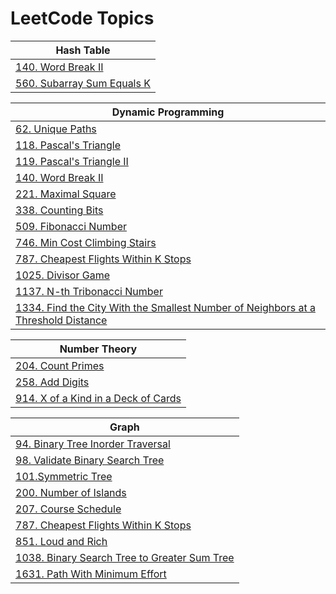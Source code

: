 # LeetCode Topics

<!-- | **Arrays** |
|------------|
|[56. Merge Intervals](https://github.com/Saifullah-1/CP-Solved-Problems/blob/master/leetcode/56.%20Merge%20Intervals.java)|
|[118. Pascal's Triangle](https://github.com/Saifullah-1/CP-Solved-Problems/blob/master/leetcode/118.%20Pascal's%20Triangle.cpp)|
|[119. Pascal's Triangle II](https://github.com/Saifullah-1/CP-Solved-Problems/blob/master/leetcode/119.%20Pascal's%20Triangle%20II.cpp)|
|[140. Word Break II](https://github.com/Saifullah-1/CP-Solved-Problems/blob/master/leetcode/140.%20Word%20Break%20II.java)|
|[200. Number of Islands](https://github.com/Saifullah-1/CP-Solved-Problems/blob/master/leetcode/200.%20Number%20of%20Islands.java)|
|[204. Count Primes](https://github.com/Saifullah-1/CP-Solved-Problems/blob/master/leetcode/204.%20Count%20Primes.cpp)|
|[221. Maximal Square](https://github.com/Saifullah-1/CP-Solved-Problems/blob/master/leetcode/221.%20Maximal%20Square.java)|
|[455. Assign Cookies](https://github.com/Saifullah-1/CP-Solved-Problems/blob/master/leetcode/455.%20Assign%20Cookies.java)|
|[560. Subarray Sum Equals K](https://github.com/Saifullah-1/CP-Solved-Problems/blob/master/leetcode/560.%20Subarray%20Sum%20Equals%20K.java)|
|[746. Min Cost Climbing Stairs](https://github.com/Saifullah-1/CP-Solved-Problems/blob/master/leetcode/746.%20Min%20Cost%20Climbing%20Stairs.cpp)|
|[851. Loud and Rich](https://github.com/Saifullah-1/CP-Solved-Problems/blob/master/leetcode/851.%20Loud%20and%20Rich.java)|
|[922. Sort Array By Parity II](https://github.com/Saifullah-1/CP-Solved-Problems/blob/master/leetcode/922.%20Sort%20Array%20By%20Parity%20II.java)|
|[1046. Last Stone Weight](https://github.com/Saifullah-1/CP-Solved-Problems/blob/master/leetcode/1046.%20Last%20Stone%20Weight.java)|
|[1584. Min Cost to Connect All Points](https://github.com/Saifullah-1/CP-Solved-Problems/blob/master/leetcode/1584.%20Min%20Cost%20to%20Connect%20All%20Points.java)|
|[1631. Path With Minimum Effort](https://github.com/Saifullah-1/CP-Solved-Problems/blob/master/leetcode/1631.%20Path%20With%20Minimum%20Effort.java)| -->


<!-- | **String** |
|------------|
|[140. Word Break II](https://github.com/Saifullah-1/CP-Solved-Problems/blob/master/leetcode/140.%20Word%20Break%20II.java)| -->


| **Hash Table** |
|----------------|
|[140. Word Break II](https://github.com/Saifullah-1/CP-Solved-Problems/blob/master/leetcode/140.%20Word%20Break%20II.java)|
|[560. Subarray Sum Equals K](https://github.com/Saifullah-1/CP-Solved-Problems/blob/master/leetcode/560.%20Subarray%20Sum%20Equals%20K.java)|


| **Dynamic Programming** |
|--------|
|[62. Unique Paths](https://github.com/Saifullah-1/CP-Solved-Problems/blob/master/leetcode/62.%20Unique%20Paths.java)|
|[118. Pascal's Triangle](https://github.com/Saifullah-1/CP-Solved-Problems/blob/master/leetcode/118.%20Pascal's%20Triangle.cpp)|
|[119. Pascal's Triangle II](https://github.com/Saifullah-1/CP-Solved-Problems/blob/master/leetcode/119.%20Pascal's%20Triangle%20II.cpp)|
|[140. Word Break II](https://github.com/Saifullah-1/CP-Solved-Problems/blob/master/leetcode/140.%20Word%20Break%20II.java)|
|[221. Maximal Square](https://github.com/Saifullah-1/CP-Solved-Problems/blob/master/leetcode/221.%20Maximal%20Square.java)|
|[338. Counting Bits](https://github.com/Saifullah-1/CP-Solved-Problems/blob/master/leetcode/338.%20Counting%20Bits.cpp)|
|[509. Fibonacci Number](https://github.com/Saifullah-1/CP-Solved-Problems/blob/master/leetcode/509.%20Fibonacci%20Number.cpp)|
|[746. Min Cost Climbing Stairs](https://github.com/Saifullah-1/CP-Solved-Problems/blob/master/leetcode/746.%20Min%20Cost%20Climbing%20Stairs.cpp)|
|[787. Cheapest Flights Within K Stops](https://github.com/Saifullah-1/CP-Solved-Problems/blob/master/leetcode/787.%20Cheapest%20Flights%20Within%20K%20Stops.java)|
|[1025. Divisor Game](https://github.com/Saifullah-1/CP-Solved-Problems/blob/master/leetcode/1025.%20Divisor%20Game.cpp)|
|[1137. N-th Tribonacci Number](https://github.com/Saifullah-1/CP-Solved-Problems/blob/master/leetcode/1137.%20N-th%20Tribonacci%20Number.cpp)|
|[1334. Find the City With the Smallest Number of Neighbors at a Threshold Distance](https://github.com/Saifullah-1/CP-Solved-Problems/blob/master/leetcode/1334.%20Find%20the%20City%20With%20the%20Smallest%20Number%20of%20Neighbors%20at%20a%20Threshold%20Distance.java)|


| **Number Theory** |
|-------------------|
|[204. Count Primes](https://github.com/Saifullah-1/CP-Solved-Problems/blob/master/leetcode/204.%20Count%20Primes.cpp)|
|[258. Add Digits](https://github.com/Saifullah-1/CP-Solved-Problems/blob/master/leetcode/258.%20Add%20Digits.cpp)|
|[914. X of a Kind in a Deck of Cards](https://github.com/Saifullah-1/CP-Solved-Problems/blob/master/leetcode/914.%20X%20of%20a%20Kind%20in%20a%20Deck%20of%20Cards.cpp)|

| **Graph** |
|-----------|
|[94. Binary Tree Inorder Traversal](https://github.com/Saifullah-1/CP-Solved-Problems/blob/master/leetcode/94.%20Binary%20Tree%20Inorder%20Traversal.cpp)|
|[98. Validate Binary Search Tree](https://github.com/Saifullah-1/CP-Solved-Problems/blob/master/leetcode/98.%20Validate%20Binary%20Search%20Tree.cpp)|
|[101.Symmetric Tree](https://github.com/Saifullah-1/CP-Solved-Problems/blob/master/leetcode/101.%20Symmetric%20Tree.java)|
|[200. Number of Islands](https://github.com/Saifullah-1/CP-Solved-Problems/blob/master/leetcode/200.%20Number%20of%20Islands.java)|
|[207. Course Schedule](https://github.com/Saifullah-1/CP-Solved-Problems/blob/master/leetcode/207.%20Course%20Schedule.java)|
|[787. Cheapest Flights Within K Stops](https://github.com/Saifullah-1/CP-Solved-Problems/blob/master/leetcode/787.%20Cheapest%20Flights%20Within%20K%20Stops.java)|
|[851. Loud and Rich](https://github.com/Saifullah-1/CP-Solved-Problems/blob/master/leetcode/851.%20Loud%20and%20Rich.java)|
|[1038. Binary Search Tree to Greater Sum Tree](https://github.com/Saifullah-1/CP-Solved-Problems/blob/master/leetcode/1038.%20Binary%20Search%20Tree%20to%20Greater%20Sum%20Tree.java)|
|[1631. Path With Minimum Effort](https://github.com/Saifullah-1/CP-Solved-Problems/blob/master/leetcode/1631.%20Path%20With%20Minimum%20Effort.java)|

